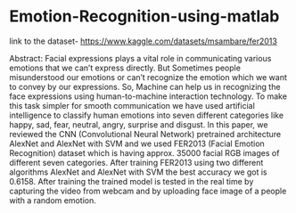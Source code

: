 # Emotion-Recognition-using-matlab


link to the dataset- https://www.kaggle.com/datasets/msambare/fer2013

Abstract: Facial expressions plays a vital role in communicating various emotions that we can’t express directly. But Sometimes people misunderstood our emotions or can’t recognize the emotion which we want to convey by our expressions. So, Machine can help us in recognizing the face expressions using human-to-machine interaction technology. To make this task simpler for smooth communication we have used artificial intelligence to classify human emotions into seven different categories like happy, sad, fear, neutral, angry, surprise and disgust. In this paper, we reviewed the CNN (Convolutional Neural Network) pretrained architecture AlexNet and AlexNet with SVM and we used FER2013 (Facial Emotion Recognition) dataset which is having approx. 35000 facial RGB images of different seven categories. After training FER2013 using two different algorithms AlexNet and AlexNet with SVM the best accuracy we got is 0.6158. After training the trained model is tested in the real time by capturing the video from webcam and by uploading face image of a people with a random emotion.



